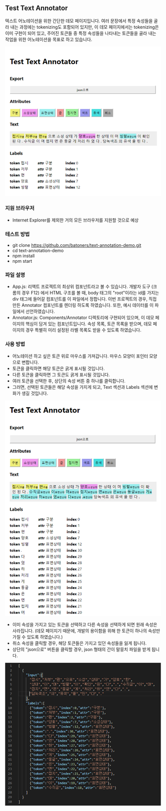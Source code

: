 ## Test Text Annotator
텍스트 어노테이션을 위한 간단한 데모 페이지입니다. 여러 문장에서 특정 속성들을 골라 내는 과정에는 tokenizing도 포함되어 있지만, 이 데모 페이지에서는 tokenizing은 이미 구현이 되어 있고, 주어진 토큰들 중 특정 속성들을 나타내는 토큰들을 골라 내는 작업을 위한 어노테이션을 목표로 하고 있습니다. 

![main](./main.png)

### 지원 브라우저
- Internet Explorer를 제외한 거의 모든 브라우저를 지원할 것으로 예상

### 테스트 방법
- git clone https://github.com/batoners/text-annotation-demo.git
- cd text-annotation-demo
- npm install
- npm start

### 파일 설명
- App.js: 리액트 프로젝트의 최상위 컴포넌트라고 볼 수 있습니다. 개발자 도구 (크롬의 경우 F12) 에서 HTML 구조를 볼 때, body 태그의 "root"이라는 id를 가지는 div 태그에 들어갈 컴포넌트를 이 파일에서 정합니다. 이번 프로젝트의 경우, 직접 만든 Annotator 컴포넌트를 렌더링 하도록 하였습니다. 또한, 예시 데이터를 이 파일에서 선언하였습니다. 
- Annotator.js: Components/Annotator 디렉토리에 구현되어 있으며, 이 데모 페이지의 핵심이 담겨 있는 컴포넌트입니다. 속성 목록, 토큰 목록을 받으며, 데모 페이지의 경우 특별히 미리 설정된 라벨 목록도 받을 수 있도록 하였습니다.

### 사용 방법
- 어노테이션 하고 싶은 토큰 위로 마우스를 가져갑니다. 마우스 모양이 포인터 모양으로 변합니다.
- 토큰을 클릭하면 해당 토큰은 굵게 표시될 것입니다.
- 다른 토큰을 클릭하면 그 토큰도 굵게 표시될 것입니다.
- 여러 토큰을 선택한 후, 상단의 속성 버튼 중 하나를 클릭합니다.
- 그러면, 선택된 토큰들은 해당 속성을 가지게 되고, Text 섹션과 Labels 섹션에 변화가 생길 것입니다.

![annotate](./main_annotate.png)

- 이미 속성을 가지고 있는 토큰을 선택하고 다른 속성을 선택하게 되면 원래 속성은 사라집니다. (데모 페이지기 때문에, 개발의 용이함을 위해 한 토큰이 하나의 속성만 가질 수 있도록 하였습니다.)
- 취소 속성을 클릭할 경우, 해당 토큰들은 가지고 있던 속성들을 잃게 됩니다.
- 상단의 "json으로" 버튼을 클릭할 경우, json 형태의 간이 말뭉치 파일을 받게 됩니다.

![result_corpus](./main_json.png)